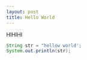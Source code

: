 ```yaml
---
layout: post
title: Hello World
---
```


HIHIHI
```java
String str = "hellow world';
System.out.println(str);
```
